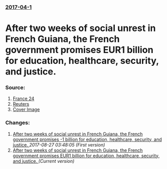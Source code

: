 ### [2017-04-1](/news/2017/04/1/index.md)

# After two weeks of social unrest in French Guiana, the French government promises EUR1 billion for education, healthcare, security, and justice. 




### Source:

1. [France 24](http://www.france24.com/fr/20170401-guyane-milliard-euros-crise-fekl-bareigts-greve)
2. [Reuters](http://www.reuters.com/article/us-france-guiana-idUSKBN1733S6?il=0)
2. [Cover Image](http://s4.reutersmedia.net/resources_v2/images/rcom-default.png)

### Changes:

1. [After two weeks of social unrest in French Guiana, the French government promises -1 billion for education, healthcare, security, and justice. ](/news/2017/04/1/after-two-weeks-of-social-unrest-in-french-guiana-the-french-government-promises-1-billion-for-education-healthcare-security-and-just.md) _2017-08-27 03:48:05 (First version)_
1. [After two weeks of social unrest in French Guiana, the French government promises EUR1 billion for education, healthcare, security, and justice. ](/news/2017/04/1/after-two-weeks-of-social-unrest-in-french-guiana-the-french-government-promises-a-1-billion-for-education-healthcare-security-and-just.md) _(Current version)_
